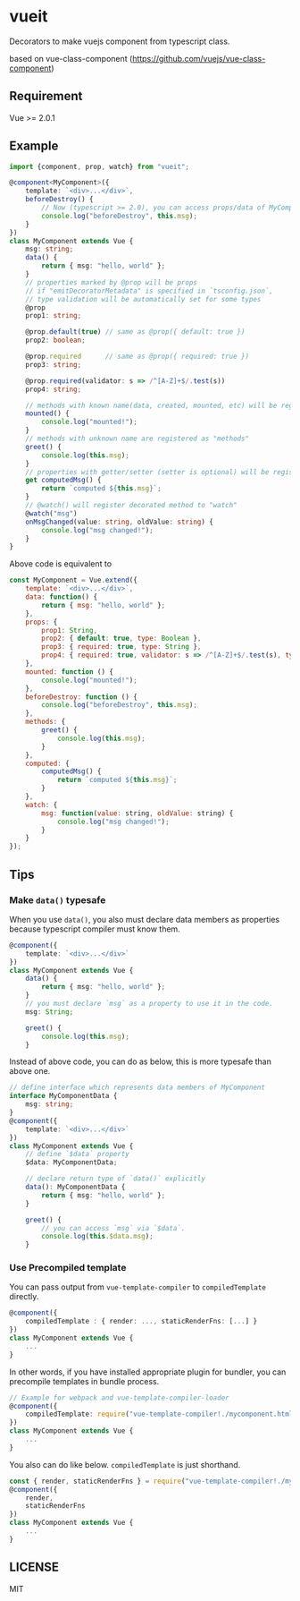 # vueit

Decorators to make vuejs component from typescript class.

based on vue-class-component (https://github.com/vuejs/vue-class-component)

## Requirement

Vue >= 2.0.1

## Example

```ts
import {component, prop, watch} from "vueit";

@component<MyComponent>({
    template: `<div>...</div>`,
    beforeDestroy() {
        // Now (typescript >= 2.0), you can access props/data of MyComponent here.
        console.log("beforeDestroy", this.msg);
    }
})
class MyComponent extends Vue {
    msg: string;
    data() {
        return { msg: "hello, world" };
    }
    // properties marked by @prop will be props
    // if "emitDecoratorMetadata" is specified in `tsconfig.json`,
    // type validation will be automatically set for some types
    @prop
    prop1: string;

    @prop.default(true) // same as @prop({ default: true })
    prop2: boolean;

    @prop.required      // same as @prop({ required: true })
    prop3: string;

    @prop.required(validator: s => /^[A-Z]+$/.test(s))
    prop4: string;

    // methods with known name(data, created, mounted, etc) will be registered as hooks
    mounted() {
        console.log("mounted!");
    }
    // methods with unknown name are registered as "methods"
    greet() {
        console.log(this.msg);
    }
    // properties with getter/setter (setter is optional) will be registered to "computed"
    get computedMsg() {
        return `computed ${this.msg}`;
    }
    // @watch() will register decorated method to "watch"
    @watch("msg")
    onMsgChanged(value: string, oldValue: string) {
        console.log("msg changed!");
    }
}
```

Above code is equivalent to

```js
const MyComponent = Vue.extend({
    template: `<div>...</div>`,
    data: function() {
        return { msg: "hello, world" };
    },
    props: {
        prop1: String,
        prop2: { default: true, type: Boolean },
        prop3: { required: true, type: String },
        prop4: { required: true, validator: s => /^[A-Z]+$/.test(s), type: String }
    },
    mounted: function () {
        console.log("mounted!");
    },
    beforeDestroy: function () {
        console.log("beforeDestroy", this.msg);
    },
    methods: {
        greet() {
            console.log(this.msg);
        }
    },
    computed: {
        computedMsg() {
            return `computed ${this.msg}`;
        }
    },
    watch: {
        msg: function(value: string, oldValue: string) {
            console.log("msg changed!");
        }
    }
});
```

## Tips

### Make `data()` typesafe

When you use `data()`, you also must declare data members as properties
because typescript compiler must know them.

```ts
@component({
    template: `<div>...</div>`
})
class MyComponent extends Vue {
    data() {
        return { msg: "hello, world" };
    }
    // you must declare `msg` as a property to use it in the code.
    msg: String;

    greet() {
        console.log(this.msg);
    }
```

Instead of above code, you can do as below, this is more typesafe than above one.

```ts
// define interface which represents data members of MyComponent
interface MyComponentData {
    msg: string;
}
@component({
    template: `<div>...</div>`
})
class MyComponent extends Vue {
    // define `$data` property
    $data: MyComponentData;

    // declare return type of `data()` explicitly
    data(): MyComponentData {
        return { msg: "hello, world" };
    }

    greet() {
        // you can access `msg` via `$data`.
        console.log(this.$data.msg);
    }
```

### Use Precompiled template

You can pass output from `vue-template-compiler` to `compiledTemplate` directly.

```ts
@component({
    compiledTemplate : { render: ..., staticRenderFns: [...] }
})
class MyComponent extends Vue {
    ...
}
```

In other words, if you have installed appropriate plugin for bundler, you can precompile templates in bundle process.

```ts
// Example for webpack and vue-template-compiler-loader
@component({
    compiledTemplate: require("vue-template-compiler!./mycomponent.html")
})
class MyComponent extends Vue {
    ...
}
```

You also can do like below. `compiledTemplate` is just shorthand.

```ts
const { render, staticRenderFns } = require("vue-template-compiler!./mycomponent.html");
@component({
    render,
    staticRenderFns
})
class MyComponent extends Vue {
    ...
}
```

## LICENSE
MIT
